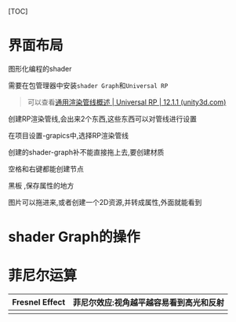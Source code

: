 [TOC]

# 界面布局

图形化编程的shader

需要在包管理器中安装`shader Graph`和`Universal RP`

> 可以查看[通用渲染管线概述 | Universal RP | 12.1.1 (unity3d.com)](https://docs.unity3d.com/cn/Packages/com.unity.render-pipelines.universal@12.1/manual/index.html)

创建RP渲染管线,会出来2个东西,这些东西可以对管线进行设置

在项目设置-grapics中,选择RP渲染管线

创建的shader-graph补不能直接拖上去,要创建材质

空格和右键都能创建节点



黑板 ,保存属性的地方

图片可以拖进来,或者创建一个2D资源,并转成属性,外面就能看到



# shader Graph的操作







# 菲尼尔运算





| Fresnel Effect | 菲尼尔效应:视角越平越容易看到高光和反射 |
| -------------- | --------------------------------------- |
|                |                                         |





